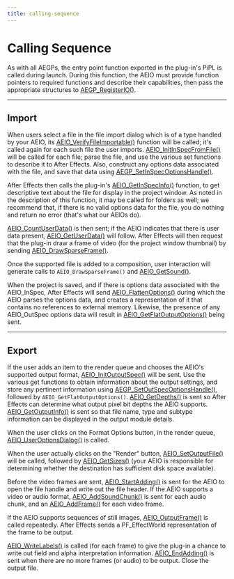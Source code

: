 ```yaml
---
title: calling-sequence
---
```


# Calling Sequence

As with all AEGPs, the entry point function exported in the plug-in's PiPL is called during launch. During this function, the AEIO must provide function pointers to required functions and describe their capabilities, then pass the appropriate structures to [AEGP_RegisterIO()](../aegps/aegp-suites.md#aegp_registersuites5).

---

## Import

When users select a file in the file import dialog which is of a type handled by your AEIO, its [AEIO_VerifyFileImportable()](new-kids-on-the-function-block.md#aeio_functionblock4) function will be called; it's called again for each such file the user imports. [AEIO_InitInSpecFromFile()](new-kids-on-the-function-block.md#aeio_functionblock4) will be called for each file; parse the file, and use the various set functions to describe it to After Effects. Also, construct any options data associated with the file, and save that data using [AEGP_SetInSpecOptionsHandle()](new-kids-on-the-function-block.md#aegp_ioinsuite5).

After Effects then calls the plug-in's [AEIO_GetInSpecInfo()](new-kids-on-the-function-block.md#aeio_functionblock4) function, to get descriptive text about the file for display in the project window. As noted in the description of this function, it may be called for folders as well; we recommend that, if there is no valid options data for the file, you do nothing and return no error (that's what our AEIOs do).

[AEIO_CountUserData()](new-kids-on-the-function-block.md#aeio_functionblock4) is then sent; if the AEIO indicates that there is user data present, [AEIO_GetUserData()](new-kids-on-the-function-block.md#aeio_functionblock4) will follow. After Effects will then request that the plug-in draw a frame of video (for the project window thumbnail) by sending [AEIO_DrawSparseFrame()](new-kids-on-the-function-block.md#aeio_functionblock4).

Once the supported file is added to a composition, user interaction will generate calls to `AEIO_DrawSparseFrame()` and [AEIO_GetSound()](new-kids-on-the-function-block.md#aeio_functionblock4).

When the project is saved, and if there is options data associated with the AEIO_InSpec, After Effects will send [AEIO_FlattenOptions()](new-kids-on-the-function-block.md#aeio_functionblock4) during which the AEIO parses the options data, and creates a representation of it that contains no references to external memory. Likewise, the presence of any AEIO_OutSpec options data will result in [AEIO_GetFlatOutputOptions()](new-kids-on-the-function-block.md#aeio_functionblock4) being sent.

---

## Export

If the user adds an item to the render queue and chooses the AEIO's supported output format, [AEIO_InitOutputSpec()](new-kids-on-the-function-block.md#aeio_functionblock4) will be sent. Use the various get functions to obtain information about the output settings, and store any pertinent information using [AEGP_SetOutSpecOptionsHandle()](new-kids-on-the-function-block.md#aeio_functionblock4), followed by `AEIO_GetFlatOutputOptions()`. [AEIO_GetDepths()](new-kids-on-the-function-block.md#aeio_functionblock4) is sent so After Effects can determine what output pixel bit depths the AEIO supports. [AEIO_GetOutputInfo()](new-kids-on-the-function-block.md#aeio_functionblock4) is sent so that file name, type and subtype information can be displayed in the output module details.

When the user clicks on the Format Options button, in the render queue, [AEIO_UserOptionsDialog()](new-kids-on-the-function-block.md#aeio_functionblock4) is called.

When the user actually clicks on the "Render" button, [AEIO_SetOutputFile()](new-kids-on-the-function-block.md#aeio_functionblock4) will be called, followed by [AEIO_GetSizes()](new-kids-on-the-function-block.md#aeio_functionblock4) (your AEIO is responsible for determining whether the destination has sufficient disk space available).

Before the video frames are sent, [AEIO_StartAdding()](new-kids-on-the-function-block.md#aeio_functionblock4) is sent for the AEIO to open the file handle and write out the file header. If the AEIO supports a video or audio format, [AEIO_AddSoundChunk()](new-kids-on-the-function-block.md#aeio_functionblock4) is sent for each audio chunk, and an [AEIO_AddFrame()](new-kids-on-the-function-block.md#aeio_functionblock4) for each video frame.

If the AEIO supports sequences of still images, [AEIO_OutputFrame()](new-kids-on-the-function-block.md#aeio_functionblock4) is called repeatedly. After Effects sends a PF_EffectWorld representation of the frame to be output.

[AEIO_WriteLabels()](new-kids-on-the-function-block.md#aeio_functionblock4) is called (for each frame) to give the plug-in a chance to write out field and alpha interpretation information. [AEIO_EndAdding()](new-kids-on-the-function-block.md#aeio_functionblock4) is sent when there are no more frames (or audio) to be output. Close the output file.
